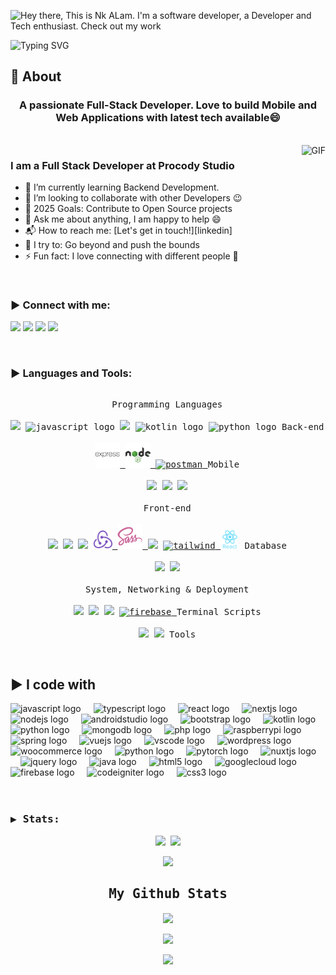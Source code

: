 ![Hey there, This is Nk ALam. I'm a software developer, a Developer and Tech enthusiast. Check out my work](https://github.com/CyrisXD/CyrisXD/raw/master/header.gif)


![Typing SVG](https://readme-typing-svg.herokuapp.com?font=Architects+Daughter&color=228B22&size=30&lines=Hey!+It's+Nk+Alam!+👋;I'm+a+Full-Stack+Developer;I'm+a+Mobile+App+Developer;;I'm+a+Web+App+Developer)
<!-- <h1 align="center">Hi 👋, I'm Nk Alam</h1> -->

## 🧐 About

<h3 align="center">A passionate Full-Stack Developer. Love to build Mobile and Web Applications with latest tech available😄
</h3>

<br>

<img align="right" margin-top="20px" height="270px" alt="GIF" src="https://cdn.dribbble.com/users/1059583/screenshots/4171367/coding-freak.gif" />

### I am a Full Stack Developer at Procody Studio
- 🌱 I’m currently learning Backend Development.
- 👯 I’m looking to collaborate with other Developers :wink:
- 🥅 2025 Goals: Contribute to Open Source projects
- 💬 Ask me about anything, I am happy to help :smile:
- 📬 How to reach me: [Let's get in touch!][linkedin]
- 🧗 I try to: Go beyond and push the bounds
- ⚡ Fun fact: I love connecting with different people :raised_hands:
<!-- ### Blogs posts -->
<!-- BLOG-POST-LIST:START -->
<!-- BLOG-POST-LIST:END -->
</br>

<h3 align="left">▶ Connect with me:</h3>
  <p>
    <a href="https://www.linkedin.com/in/nk-alam" target="_blank"><img src="https://img.shields.io/badge/-LinkedIn-222222?style=flat-square&logo=Linkedin&logoColor=white&link=https://www.linkedin.com/in/nk-alam/)](https://www.linkedin.com/in/nk-alam/"></a>
  <a href="https://www.hackerrank.com/nk-alam" target="_blank"><img src="https://img.shields.io/badge/-HackerRank-222222?style=flat-square&logo=HackerRank&logoColor=white&link=https://www.hackerrank.com/nk-alam)](https://www.hackerrank.com/nk-alam"></a>
    <a href="https://www.instagram.com/itz_rahul_d3v" target="_blank"><img src="https://img.shields.io/badge/Instagram-222222?&style=flat-square&logo=instagram&logoColor=white&link=https://www.instagram.com/_.sanda._)](https://www.instagram.com/_.sanda._/"></a>
    <a href="https://stackoverflow.com/users/11788531/nk-alam?tab=profile"><img src="https://img.shields.io/badge/-Stack%20Overflow-222222?style=flat-square&logo=stack-overflow&logoColor=white&link=https://stackoverflow.com/users/16900340/nk-alam)](https://stackoverflow.com/users/16900340/nk-alam"></a>
  </p>
</br>

<h3 align="left">▶ Languages and Tools:</h3>
<p style="display: inline-block;" align="center">
  <kbd>
    <kbd>Programming Languages</kbd>
    <br>
    <br>
    <img width="30px" src="https://cdn.jsdelivr.net/gh/devicons/devicon/icons/java/java-plain.svg" />
    <img src="https://cdn.jsdelivr.net/gh/devicons/devicon/icons/javascript/javascript-original.svg" height="30" alt="javascript logo"  />
    <img width="30px" src="https://cdn.jsdelivr.net/gh/devicons/devicon/icons/c/c-plain.svg" /> 
    <img src="https://cdn.jsdelivr.net/gh/devicons/devicon/icons/kotlin/kotlin-original.svg" height="30" alt="kotlin logo"  />
    <img src="https://cdn.jsdelivr.net/gh/devicons/devicon/icons/python/python-original.svg" height="30" alt="python logo"  />
  </kbd>
  <kbd>
    <kbd>Back-end</kbd>
    <br>
    <br>
    <a href="https://expressjs.com" target="_blank">
    <img
      src="https://raw.githubusercontent.com/devicons/devicon/master/icons/express/express-original-wordmark.svg"
      alt="express"
      width="40"
      height="40"
    />
  </a>
      <a href="https://nodejs.org" target="_blank">
    <img
      src="https://raw.githubusercontent.com/devicons/devicon/master/icons/nodejs/nodejs-original-wordmark.svg"
      alt="nodejs"
      width="40"
      height="40"
    />
  </a>
      <a href="https://postman.com" target="_blank">
    <img
      src="https://www.vectorlogo.zone/logos/getpostman/getpostman-icon.svg"
      alt="postman"
      width="40"
      height="40"
    />
  </a>
  </kbd>
   <kbd>
    <kbd>Mobile</kbd>
    <br>
    <br>
    <img width="30px" src="https://cdn.jsdelivr.net/gh/devicons/devicon/icons/dart/dart-original.svg" />
    <img width="30px" src="https://cdn.jsdelivr.net/gh/devicons/devicon/icons/flutter/flutter-plain.svg" />
     <img src="https://pagepro.co/blog/wp-content/uploads/2020/03/react-native-logo-884x1024.png" width="30px"/>
  </kbd>
 <kbd>
   <br>
  <br>
  <kbd>
    <kbd>Front-end</kbd>
    <br>
    <br>
    <img width="30px" src="https://cdn.jsdelivr.net/gh/devicons/devicon/icons/html5/html5-original.svg" /> 
    <img width="30px" src="https://cdn.jsdelivr.net/gh/devicons/devicon/icons/css3/css3-plain.svg" /> 
    <img width="30px" src="https://cdn.jsdelivr.net/gh/devicons/devicon/icons/bootstrap/bootstrap-plain.svg" /> 
      <a href="https://redux.js.org" target="_blank">
    <img
      src="https://raw.githubusercontent.com/devicons/devicon/master/icons/redux/redux-original.svg"
      alt="redux"
      width="30"
      height="30"
    />
  </a>
     <a href="https://sass-lang.com" target="_blank">
    <img
      src="https://raw.githubusercontent.com/devicons/devicon/master/icons/sass/sass-original.svg"
      alt="sass"
      width="40"
      height="40"
    />
  </a>
<!--     <img width="30px" src="https://cdn.jsdelivr.net/gh/devicons/devicon/icons/angularjs/angularjs-plain.svg" /> -->
    <img width="30px" src="https://cdn.jsdelivr.net/gh/devicons/devicon/icons/javascript/javascript-original.svg" />
     <a href="https://tailwindcss.com/" target="_blank">
    <img
      src="https://www.vectorlogo.zone/logos/tailwindcss/tailwindcss-icon.svg"
      alt="tailwind"
      width="40"
      height="40"
    />
  </a>
    <img
      src="https://raw.githubusercontent.com/devicons/devicon/master/icons/react/react-original-wordmark.svg"
      alt="react"
      width="30"
      height="30"
    />
  </kbd>
  <kbd>
    <kbd>Database</kbd>
    <br>
    <br>
    <img width="30px" src="https://cdn.jsdelivr.net/gh/devicons/devicon/icons/mysql/mysql-plain.svg" />
    <img width="30px" src="https://cdn.jsdelivr.net/gh/devicons/devicon/icons/mongodb/mongodb-plain.svg" />
  </kbd>
  <br>
  <br>
  <kbd>
  <kbd>
    <kbd>System, Networking & Deployment</kbd>
    <br>
    <br>
    <img width="30px" src="https://cdn.jsdelivr.net/gh/devicons/devicon/icons/heroku/heroku-plain.svg" />
<!--     <img width="30px" src="https://cdn.jsdelivr.net/gh/devicons/devicon/icons/azure/azure-plain.svg" /> -->
    <img width="30px" src="https://cdn.jsdelivr.net/gh/devicons/devicon/icons/git/git-plain.svg" />
    <img width="30px" src="https://cdn.jsdelivr.net/gh/devicons/devicon/icons/docker/docker-plain.svg" />
      <a href="https://firebase.google.com/" target="_blank">
    <img
      src="https://www.vectorlogo.zone/logos/firebase/firebase-icon.svg"
      alt="firebase"
      width="40"
      height="40"
    />
  </a>
  </kbd>
  <kbd>
    <kbd>Terminal Scripts</kbd>
    <br>
    <br>
    <img width="30px" src="https://cdn.jsdelivr.net/gh/devicons/devicon/icons/bash/bash-original.svg" />
    <img width="30px" src="https://cdn.jsdelivr.net/gh/devicons/devicon/icons/vim/vim-original.svg" />
  </kbd>
  <kbd>
    <kbd>Tools</kbd>
    <br/>
        <br/>
    <div>
      <h2 align="left">▶ I code with</h2>
    <img src="https://cdn.jsdelivr.net/gh/devicons/devicon/icons/javascript/javascript-original.svg" height="40" alt="javascript logo"  />
   <img width="12" />
   <img src="https://cdn.jsdelivr.net/gh/devicons/devicon/icons/typescript/typescript-original.svg" height="40" alt="typescript logo"  />
   <img width="12" />
   <img src="https://cdn.jsdelivr.net/gh/devicons/devicon/icons/react/react-original.svg" height="40" alt="react logo"  />
   <img width="12" />
   <img src="https://cdn.jsdelivr.net/gh/devicons/devicon/icons/nextjs/nextjs-original.svg" height="40" alt="nextjs logo"  />
  <img width="12" />
  <img src="https://cdn.jsdelivr.net/gh/devicons/devicon/icons/nodejs/nodejs-original.svg" height="40" alt="nodejs logo"  />
  <img width="12" />
  <img src="https://cdn.jsdelivr.net/gh/devicons/devicon/icons/androidstudio/androidstudio-original.svg" height="40" alt="androidstudio logo"  />
  <img width="12" />
  <img src="https://cdn.jsdelivr.net/gh/devicons/devicon/icons/bootstrap/bootstrap-original.svg" height="40" alt="bootstrap logo"  />
  <img width="12" />
  <img src="https://cdn.jsdelivr.net/gh/devicons/devicon/icons/kotlin/kotlin-original.svg" height="40" alt="kotlin logo"  />
  <img src="https://cdn.jsdelivr.net/gh/devicons/devicon/icons/python/python-original.svg" height="40" alt="python logo"  />
  <img width="12" />
  <img src="https://cdn.jsdelivr.net/gh/devicons/devicon/icons/mongodb/mongodb-original.svg" height="40" alt="mongodb logo"  />
  <img width="12" />
  <img src="https://cdn.jsdelivr.net/gh/devicons/devicon/icons/php/php-original.svg" height="40" alt="php logo"  />
  <img width="12" />
  <img src="https://cdn.jsdelivr.net/gh/devicons/devicon/icons/raspberrypi/raspberrypi-original.svg" height="40" alt="raspberrypi logo"  />
  <img width="12" />
  <img src="https://cdn.jsdelivr.net/gh/devicons/devicon/icons/spring/spring-original.svg" height="40" alt="spring logo"  />
  <img width="12" />
  <img src="https://cdn.jsdelivr.net/gh/devicons/devicon/icons/vuejs/vuejs-original.svg" height="40" alt="vuejs logo"  />
  <img width="12" />
  <img src="https://cdn.jsdelivr.net/gh/devicons/devicon/icons/vscode/vscode-original.svg" height="40" alt="vscode logo"  />
  <img width="12" />
  <img src="https://cdn.jsdelivr.net/gh/devicons/devicon/icons/wordpress/wordpress-original.svg" height="40" alt="wordpress logo"  />
  <img width="12" />
  <img src="https://cdn.jsdelivr.net/gh/devicons/devicon/icons/woocommerce/woocommerce-original.svg" height="40" alt="woocommerce logo"  />
  <img width="12" />
  <img src="https://cdn.jsdelivr.net/gh/devicons/devicon/icons/python/python-original.svg" height="40" alt="python logo"  />
  <img width="12" />
  <img src="https://cdn.jsdelivr.net/gh/devicons/devicon/icons/pytorch/pytorch-original.svg" height="40" alt="pytorch logo"  />
  <img width="12" />
  <img src="https://cdn.jsdelivr.net/gh/devicons/devicon/icons/nuxtjs/nuxtjs-original.svg" height="40" alt="nuxtjs logo"  />
  <img width="12" />
  <img src="https://cdn.jsdelivr.net/gh/devicons/devicon/icons/jquery/jquery-original.svg" height="40" alt="jquery logo"  />
  <img width="12" />
  <img src="https://cdn.jsdelivr.net/gh/devicons/devicon/icons/java/java-original.svg" height="40" alt="java logo"  />
  <img width="12" />
  <img src="https://cdn.jsdelivr.net/gh/devicons/devicon/icons/html5/html5-original.svg" height="40" alt="html5 logo"  />
  <img width="12" />
  <img src="https://cdn.jsdelivr.net/gh/devicons/devicon/icons/googlecloud/googlecloud-original.svg" height="40" alt="googlecloud logo"  />
  <img width="12" />
  <img src="https://cdn.jsdelivr.net/gh/devicons/devicon/icons/firebase/firebase-plain.svg" height="40" alt="firebase logo"  />
  <img width="12" />
  <img src="https://cdn.jsdelivr.net/gh/devicons/devicon/icons/codeigniter/codeigniter-plain.svg" height="40" alt="codeigniter logo"  />
  <img width="12" />
  <img src="https://cdn.jsdelivr.net/gh/devicons/devicon/icons/css3/css3-original.svg" height="40" alt="css3 logo"  />
    </div>
        <br/>
    <br/>

  </kbd>
   <kbd>
    </p>
<h3 align="left">▶ Stats:</h3>
<!-- <p align="center">
<img src="https://metrics.lecoq.io/nk-alam?template=terminal&config.timezone=Asia%2FCalcutta" alt="nk-alam"
</p>
 -->
<p align="center"><img src="https://badges.pufler.dev/visits/nk-alam/nk-alam?style=for-the-badge"/> <img src="https://badges.pufler.dev/repos/nk-alam/?style=for-the-badge"/>
</p>
<p align="center"><img src="https://badges.pufler.dev/commits/monthly/nk-alam"/></p>

<!-- <img src="https://github.com/nk-alam/nk-alam/blob/output/github-contribution-grid-snake.svg" /></p> -->

<!--
[![Spotify](https://novatorem-tekyaygilfethi.vercel.app/api/spotify)](https://open.spotify.com/user/216fni5y42n2fs6kxbcqe6csq)
-->
<!-- <hr>
<h2 align="center">Now Playing</h2>
 <a href ="https://open.spotify.com/user/216fni5y42n2fs6kxbcqe6csq">
<p align="center"> -->

<!-- <img src="https://novatorem-tekyaygilfethi.vercel.app/api/spotify" alt="Spotify Now Playing" width="550" /> -->

</p>
  </a>
<h2 align="center">My Github Stats</h2>
<p align="center">
<img align="center" src="https://github-readme-stats.vercel.app/api/top-langs/?username=nk-alam&layout=compact&theme=github_dark&langs_count=10&exclude_repo=kasweb">
<br>
<br>
<img align="center" src="https://github-readme-stats.vercel.app/api?username=nk-alam&count_private=true&show_icons=trueline_height=21&theme=github_dark">	
<br>
<br>
<img align="center" src="https://github-readme-streak-stats.herokuapp.com/?user=nk-alam&theme=holi-theme">
</p>




